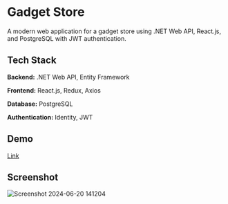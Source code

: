 
# Gadget Store

A modern web application for a gadget store using .NET Web API, React.js, and PostgreSQL with JWT authentication.


## Tech Stack

**Backend:** .NET Web API, Entity Framework 

**Frontend:** React.js, Redux, Axios

**Database:** PostgreSQL

**Authentication:** Identity, JWT 


## Demo

[Link](https://gadgetstore.fly.dev/)

## Screenshot 

![Screenshot 2024-06-20 141204](https://github.com/user-attachments/assets/51279c23-dd65-4bf6-80b7-e876281d7580)


